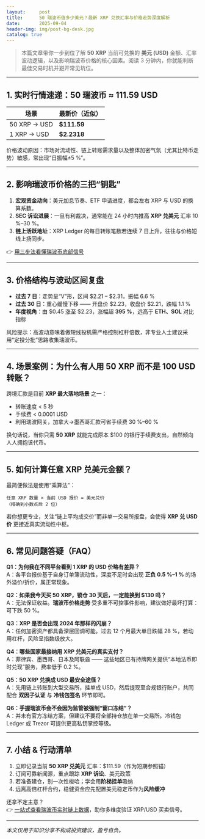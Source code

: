 ```yaml
---
layout:     post
title:      50 瑞波币值多少美元？最新 XRP 兑换汇率与价格走势深度解析
date:       2025-09-04
header-img: img/post-bg-desk.jpg
catalog: true
---
```


> 本篇文章带你一步到位了解 **50 XRP** 当前可兑换的 **美元 (USD)** 金额、汇率波动逻辑，以及影响瑞波币价格的核心因素。阅读 3 分钟内，你就能判断最佳交易时机并避开常见坑位。

---

## 1. 实时行情速递：50 瑞波币 ≈ 111.59 USD

| 场景 | 最新价（近似） |
|------|----------------|
| 50 XRP → USD | **$111.59** |
| 1 XRP → USD | **$2.2318** |

价格波动原因：市场对流动性、链上转账需求量以及整体加密气氛（尤其比特币走势）敏感，常出现“日振幅±5 %”。

---

## 2. 影响瑞波币价格的三把“钥匙”

1. **宏观资金动向**：美元加息节奏、ETF 申请进度，都会左右 XRP 与 USD 的换算系数。  
2. **SEC 诉讼进展**：一旦有利裁决，通常能在 24 小时内推高 **XRP 兑美元** 汇率 10 %–30 %。  
3. **链上活跃地址**：XRP Ledger 的每日转账笔数若连续 7 日上升，往往与价格短线上扬同步。

👉 [用三步法看懂瑞波币底部信号](https://okxdog.com/)

---

## 3. 价格结构与波动区间复盘

- **过去 7 日**：走势呈“V”形，区间 $2.21 – $2.31，振幅 6.6 %  
- **过去 30 日**：重心缓慢下移 —— 开盘价 $2.23，收盘价 $2.21，跌幅 1.1 %  
- **年度视角**：由 $0.45 涨至 $2.23，涨幅超 **395 %**，远高于 **ETH、SOL** 对比指标

风险提示：高波动意味着做短线投机需严格控制杠杆倍数，非专业人士建议采用“定投分批”思路收集瑞波币。

---

## 4. 场景案例：为什么有人用 50 XRP 而不是 100 USD 转账？

跨境汇款是目前 **XRP 最大落地场景** 之一：

- 转账速度 < 5 秒  
- 手续费 < 0.0001 USD  
- 利用瑞波网关，加拿大→墨西哥汇款可省手续费 30 %–60 %

换句话说，当你只需 **50 XRP** 就能完成原本 $100 的银行手续费支出，自然倾向人人拥抱该代币。

---

## 5. 如何计算任意 XRP 兑美元金额？

最简便做法是使用“乘算法”：

```
任意 XRP 数量 × 当前 USD 报价 = 美元兑价
（精确到小数点后 2 位）
```

若你想更专业，关注“链上平均成交价”而非单一交易所报盘，会使得 **XRP 兑 USD 价** 更接近真实流动性中枢。

---

## 6. 常见问题答疑（FAQ）

**Q1：为何我在不同平台看到 1 XRP 的 USD 价略有差异？**  
A：各平台报价基于自身订单簿流动性，深度不足时会出现 **正负 0.5 %–1 %** 的场外溢价/折价，属正常现象。

**Q2：如果我今天买 50 XRP，锁仓 30 天后，一定能换到 $130 吗？**  
A：无法保证收益。**瑞波币价格走势** 受多重不可控事件影响，建议做好最坏打算：可下跌 50 %。

**Q3：XRP 是否会出现 2024 年那样的闪崩？**  
A：任何加密资产都具备深层回调可能。过去 12 个月最大单日跌幅 28 %，若动用杠杆，风险呈指数级放大。

**Q4：哪些国家最接纳用 XRP 兑美元的真实支付？**  
A：菲律宾、墨西哥、日本及阿联酋 —— 这些地区已有持牌网关提供“本地法币即时兑现”服务，费率低于 0.2 %。

**Q5：50 XRP 兑换成 USD 最安全途径？**  
A：先用链上转账到大型交易所，挂单成 USD，然后提现至合规银行账户，共同配合 **双因子认证** 与 **冷钱包签名** 环节即可。

**Q6：手握瑞波币会不会因为监管被强制“窗口冻结”？**  
A：并未有官方冻结方案，但建议不要将全部持仓放在单一交易所。冷钱包 Ledger 或 Trezor 可提供更高私钥掌控等级。

---

## 7. 小结 & 行动清单

1. 立即记录当前 **50 XRP 兑美元** 汇率：$111.59（作为短期参照锚）  
2. 订阅可靠新闻源，重点跟踪 **XRP 诉讼**、美元政策  
3. 若准备建仓，别一次性梭哈；学会用**阶梯挂单**吸纳  
4. 远离高倍杠杆合约，稳健资金应先配置美元稳定币作为**风险缓冲**

还拿不定主意？  
👉 [一站式查看瑞波币实时链上数据](https://okxdog.com/)，助你多维度验证 XRP/USD 买卖信号。

---

*本文仅用于知识分享不构成投资建议，盈亏自负。*